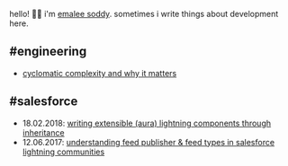 hello! 👋🏻 i'm [emalee soddy](https://emalee.dev). sometimes i write things about development here.

## #engineering
* [cyclomatic complexity and why it matters](engineering/cyclomatic-complexity.md)

## #salesforce
* 18.02.2018: [writing extensible (aura) lightning components through inheritance](salesforce/aura-inheritance.md)
* 12.06.2017: [understanding feed publisher & feed types in salesforce lightning communities](salesforce/feed.md)